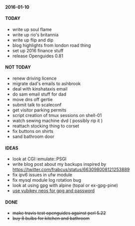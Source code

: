 #### 2016-01-10 ####

#### TODAY ####

- write up soul flame
- write up rio's britannia
- write up flip and dip
- blog highlights from london road thing
- set up 2016 finance stuff
- release Openguides 0.81

#### NOT TODAY ####

- renew driving licence
- migrate dad's emails to ashbrook
- deal with kinshataxis email
- do sam email stuff for dad
- move dns off gertie
- submit talk to scaleconf
- get visitor parking permits
- script creation of tmux sessions on shell-01
- watch sewing machine dvd ( possibly rip it )
- reattach stocking thing to corset
- fix buttons on shirts
- sand bathroom door

#### IDEAS ####

- look at CGI::emulate::PSGI
- write blog post about my backups inspired by https://twitter.com/frabcus/status/663098008121253889
- fix ipv6 issues in ufw module
- fix mysql module log rotation bug
- look at using gpg with alpine (topal or ex-gpg-pine)
- [use yubikey neos for gpg and password](http://viccuad.me/blog/secure-yourself-part-1-airgapped-computer-and-GPG-smartcards/) 

#### DONE ####

- ~~make travis test openguides against perl 5.22~~
- ~~buy 8 bulbs for kitchen and bathroom~~
